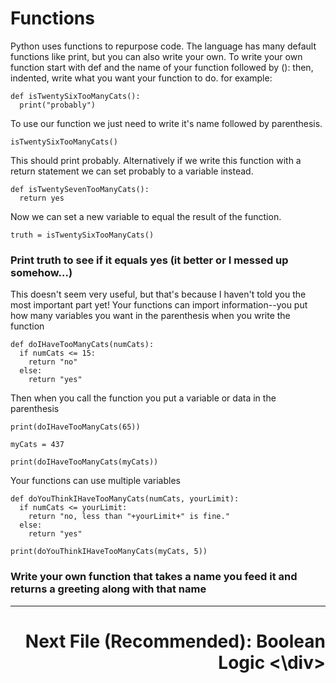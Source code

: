 # Functions
Python uses functions to repurpose code. 
The language has many default functions like print, but you can also write your own.
To write your own function start with def and the name of your function followed by (): 
then, indented, write what you want your function to do.
for example:

```
def isTwentySixTooManyCats():
  print("probably")
```

To use our function we just need to write it's name followed by parenthesis.

```
isTwentySixTooManyCats()
```

This should print probably.
Alternatively if we write this function with a return statement we can set probably to a variable instead.

```
def isTwentySevenTooManyCats():
  return yes
```

Now we can set a new variable to equal the result of the function.

```
truth = isTwentySixTooManyCats()
```
### Print truth to see if it equals yes (it better or I messed up somehow...)

This doesn't seem very useful, but that's because I haven't told you the most important part yet!
Your functions can import information--you put how many variables you want in the parenthesis when you write the function

```
def doIHaveTooManyCats(numCats):
  if numCats <= 15:
    return "no"
  else:
    return "yes"
```

Then when you call the function you put a variable or data in the parenthesis

```print(doIHaveTooManyCats(3))
print(doIHaveTooManyCats(65))

myCats = 437

print(doIHaveTooManyCats(myCats))
```

Your functions can use multiple variables

```
def doYouThinkIHaveTooManyCats(numCats, yourLimit):
  if numCats <= yourLimit:
    return "no, less than "+yourLimit+" is fine."
  else:
    return "yes"
    
print(doYouThinkIHaveTooManyCats(myCats, 5))
```

### Write your own function that takes a name you feed it and returns a greeting along with that name 
---
# <div style="text-align: right"> Next File (Recommended): Boolean Logic <\div>

